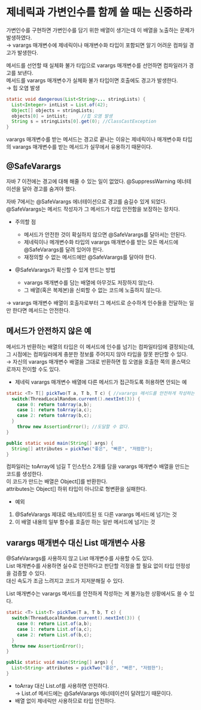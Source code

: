# 제네릭과 가변인수를 함께 쓸 때는 신중하라

가변인수를 구현하면 가변인수를 담기 위한 배열이 생기는데 이 배열을 노출하는 문제가 발생하였다.<br>
&rarr; varargs 매개변수에 제네릭이나 매개변수화 타입이 포함되면 알기 어려운 컴파일 경고가 발생한다.

메서드를 선언할 때 실체화 불가 타입으로 varargs 매개변수를 선언하면 컴파일러가 경고를 보낸다.<br>
메서드를 varargs 매개변수가 실체화 불가 타입이면 호출에도 경고가 발생한다.<br>
&rarr; 힙 오염 발생

```java
static void dangerous(List<String>... stringLists) {
  List<Integer> intList = List.of(42);
  Object[] objects = stringLists;
  objects[0] = intList;		//힙 오염 발생
  String s = stringLists[0].get(0);	//ClassCastException
}
```

varargs 매개변수를 받는 메서드는 경고로 끝나는 이유는 제네릭이나 매개변수화 타입의 varargs 매개변수를 받는 메서드가 실무에서 유용하기 때문이다.

## @SafeVarargs

자바 7 이전에는 경고에 대해 해줄 수 있는 일이 없었다.
@SuppressWarning 에너테이션을 달아 경고를 숨겨야 했다.

자바 7에서는 @SafeVarargs 에너테이션으로 경고를 숨길수 있게 되었다.
@SafeVarargs는 메서드 작성자가 그 메서드가 타입 안전함을 보장하는 장치다.

- 주의할 점
  - 메서드가 안전한 것이 확실하지 않으면 @SafeVarargs를 달아서는 안된다.
  - 제네릭이나 메개변수화 타입의 varargs 매개변수를 받는 모든 메서드에 @SafeVarargs를 달려 있어야 한다.
  - 재정의할 수 없는 메서드에만 @SafeVarargs를 달아야 한다.

- @SafeVarargs가 확신할 수 있게 만드는 방법
  - varargs 매개변수를 담는 배열에 아무것도 저장하지 않는다.
  - 그 배열(혹은 복제본)을 신뢰할 수 없는 코드에 노출하지 않는다.
  
&rarr; varargs 매개변수 배열이 호출자로부터 그 메서드로 순수하게 인수들을 전달하는 일만 한다면 메서드는 안전한다.


## 메서드가 안전하지 않은 예

메서드가 반환하는 배열의 타입은 이 메서드에 인수를 넘기는 컴파일타임에 결정되는데, 그 시점에는 컴파일러에게 충분한 정보를 주어지지 않아 타입을 잘못 판단할 수 있다.<br>
&rarr; 자신의 varargs 매개변수 배열을 그대로 반환하면 힙 오염을 호출한 쪽의 콜스택으로까지 전이할 수도 있다.

- 제네릭 varargs 매개변수 배열에 다른 메서드가 접근하도록 허용하면 안되는 예
```java
static <T> T[] pickTwo(T a, T b, T c) { //varargs 메서드를 안전하게 작성하는 게 불가능한 상황
  switch(ThreadLocalRandom.current().nextInt(3)) {
    case 0: return toArray(a,b);
    case 1: return toArray(a,c);
    case 2: return toArray(b,c);
  }
    throw new AssertionError();	//도달할 수 없다.
}

public static void main(String[] args) {
  String[] attributes = pickTwo("좋은", "빠른", "저렴한");
}
```
컴파일러는 toArray에 넘길 T 인스턴스 2개를 담을 varargs 매개변수 배열을 만드는 코드를 생성한다.<br>
이 코드가 만드는 배열은 Object[]를 반환한다.<br>
attributes는 Object[] 하위 타입이 아니므로 형변환을 실패한다.

- 예외 
1. @SafeVarargs 제대로 애노테이트된 또 다른 varargs 메서드에 넘기는 것
2. 이 배열 내용의 일부 함수를 호출만 하는 일반 메서드에 넘기는 것

## varargs 매개변수 대신 List 매개변수 사용

@SafeVarargs를 사용하지 않고 List 매개변수를 사용할 수도 있다.<br>
List 매개변수를 사용하면 실수로 안전하다고 판단할 걱정을 할 필요 없이 타입 안정성을 검증할 수 있다.<br>
대신 속도가 조금 느려지고 코드가 지저분해질 수 있다.

List 매개변수는 varargs 메서드를 안전하게 작성하는 게 불가능한 상황에서도 쓸 수 있다.
```java
static <T> List<T> pickTwo(T a, T b, T c) {
  switch(ThreadLocalRandom.current().nextInt(3)) {
    case 0: return List.of(a,b);
    case 1: return List.of(a,c);
    case 2: return List.of(b,c);
  }
  throw new AssertionError();
}

public static void main(String[] args) {
  List<String> attributes = pickTwo("좋은", "빠른", "저렴한");
}
```

- toArray 대신 List.of를 사용하면 안전하다.<br>
&rarr; List.of 메서드에는 @SafeVarargs 에너테이션이 달려있기 때문이다.<br>
- 배열 없이 제네릭만 사용하므로 타입 안전하다.

